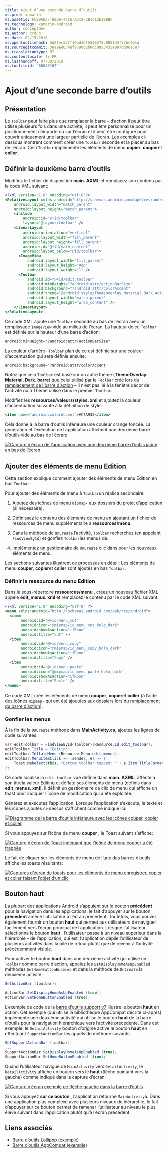 ```yaml
---
title: Ajout d’une seconde barre d’outils
ms.prod: xamarin
ms.assetid: FCE0AD27-8B6B-47C6-AD19-2B1C12E1BBBF
ms.technology: xamarin-android
author: conceptdev
ms.author: crdun
ms.date: 02/15/2018
ms.openlocfilehash: 5d2fec537f10ad3ef5300275c9851d4f57bc961d
ms.sourcegitcommit: 3ea9ee034af9790d2b0dc0893435e997bd06e587
ms.translationtype: MT
ms.contentlocale: fr-FR
ms.lasthandoff: 07/30/2019
ms.locfileid: "68645167"
---
```

# <a name="adding-a-second-toolbar"></a>Ajout d’une seconde barre d’outils


## <a name="overview"></a>Présentation 

Le `Toolbar` peut faire plus que remplacer la barre &ndash; d’action il peut être utilisé plusieurs fois dans une activité, il peut être personnalisé pour un positionnement n’importe où sur l’écran et il peut être configuré pour couvrir uniquement une largeur partielle de l’écran. Les exemples ci-dessous montrent comment créer une `Toolbar` seconde et la placer au bas de l’écran. Cela `Toolbar` implémente les éléments de menu **copier**, **couper**et **coller** . 


## <a name="define-the-second-toolbar"></a>Définir la deuxième barre d’outils 

Modifiez le fichier de disposition **main. AXML** et remplacez son contenu par le code XML suivant:

```xml
<?xml version="1.0" encoding="utf-8"?>
<RelativeLayout xmlns:android="http://schemas.android.com/apk/res/android"
    android:layout_width="match_parent"
    android:layout_height="match_parent">
    <include
        android:id="@+id/toolbar"
        layout="@layout/toolbar" />
    <LinearLayout
        android:orientation="vertical"
        android:layout_width="fill_parent"
        android:layout_height="fill_parent"
        android:id="@+id/main_content"
        android:layout_below="@id/toolbar">
      <ImageView
          android:layout_width="fill_parent"
          android:layout_height="0dp"
          android:layout_weight="1" />
      <Toolbar
          android:id="@+id/edit_toolbar"
          android:minHeight="?android:attr/actionBarSize"
          android:background="?android:attr/colorAccent"
          android:theme="@android:style/ThemeOverlay.Material.Dark.ActionBar"
          android:layout_width="match_parent"
          android:layout_height="wrap_content" />
    </LinearLayout>
</RelativeLayout>
```

Ce code XML ajoute une `Toolbar` seconde au bas de l’écran avec un remplissage `ImageView` vide au milieu de l’écran. La hauteur de ce `Toolbar` est définie sur la hauteur d’une barre d’action: 

```xml
android:minHeight="?android:attr/actionBarSize"
```

La couleur d’arrière- `Toolbar` plan de ce est définie sur une couleur d’accentuation qui sera définie ensuite:

```xml
android:background="?android:attr/colorAccent
```

Notez que cela `Toolbar` est basé sur un autre thème (**ThemeOverlay. Material. Dark. barre**) que celui utilisé par le `Toolbar` créé lors du [remplacement de l’barre d’action](~/android/user-interface/controls/tool-bar/replacing-the-action-bar.md) &ndash; il n’est pas lié à la fenêtre décor de l’activité ou à Thème utilisé dans le premier `Toolbar`.

Modifiez les **ressources/valeurs/styles. xml** et ajoutez la couleur d’accentuation suivante à la définition de style: 

```xml
<item name="android:colorAccent">#C7A935</item>
```

Cela donne à la barre d’outils inférieure une couleur orange foncée. La génération et l’exécution de l’application affichent une deuxième barre d’outils vide au bas de l’écran: 

[![Capture d’écran de l’application avec une deuxième barre d’outils jaune en bas de l’écran](adding-a-second-toolbar-images/01-second-toolbar-sml.png)](adding-a-second-toolbar-images/01-second-toolbar.png#lightbox)


 
## <a name="add-edit-menu-items"></a>Ajouter des éléments de menu Edition 

Cette section explique comment ajouter des éléments de menu Edition en bas `Toolbar`. 

Pour ajouter des éléments de menu à `Toolbar`un réplica secondaire: 

1.  Ajoutez des icônes de menu `mipmap-` aux dossiers du projet d’application (si nécessaire).

2.  Définissez le contenu des éléments de menu en ajoutant un fichier de ressources de menu supplémentaire à **ressources/menu**. 

3.  Dans la méthode de `OnCreate` l’activité, `Toolbar` recherchez (en appelant `FindViewById`) et gonflez `Toolbar`les menus de.

4.  Implémentez un gestionnaire de `OnCreate` clic dans pour les nouveaux éléments de menu. 

Les sections suivantes illustrent ce processus en détail: Les éléments de menu **couper**, **copier**et **coller** sont ajoutés en bas `Toolbar`. 



### <a name="define-the-edit-menu-resource"></a>Définir la ressource du menu Edition

Dans le sous-répertoire **ressources/menu** , créez un nouveau fichier XML appelé **edit_menus. xml** et remplacez le contenu par le code XML suivant:

```xml
<?xml version="1.0" encoding="utf-8" ?>
<menu xmlns:android="http://schemas.android.com/apk/res/android">
  <item
       android:id="@+id/menu_cut"
       android:icon="@mipmap/ic_menu_cut_holo_dark"
       android:showAsAction="ifRoom"
       android:title="Cut" />
  <item
       android:id="@+id/menu_copy"
       android:icon="@mipmap/ic_menu_copy_holo_dark"
       android:showAsAction="ifRoom"
       android:title="Copy" />
  <item
       android:id="@+id/menu_paste"
       android:icon="@mipmap/ic_menu_paste_holo_dark"
       android:showAsAction="ifRoom"
       android:title="Paste" />
</menu>
```

Ce code XML crée les éléments de menu **couper**, **copier**et **coller** (à l’aide des icônes `mipmap-` qui ont été ajoutées aux dossiers lors du [remplacement du barre d’action](~/android/user-interface/controls/tool-bar/replacing-the-action-bar.md)).



### <a name="inflate-the-menus"></a>Gonfler les menus

À la fin de la `OnCreate` méthode dans **MainActivity.cs**, ajoutez les lignes de code suivantes: 

```csharp
var editToolbar = FindViewById<Toolbar>(Resource.Id.edit_toolbar);
editToolbar.Title = "Editing";
editToolbar.InflateMenu (Resource.Menu.edit_menus);
editToolbar.MenuItemClick += (sender, e) => {
    Toast.MakeText(this, "Bottom toolbar tapped: " + e.Item.TitleFormatted, ToastLength.Short).Show();
};
```

Ce code localise la `edit_toolbar` vue définie dans **main. AXML**, affecte à son titrela valeur Editing et déflate ses éléments de menu (définis dans **edit_menus. xml**). Il définit un gestionnaire de clic de menu qui affiche un toast pour indiquer l’icône de modification qui a été exploitée. 

Générez et exécutez l’application. Lorsque l’application s’exécute, le texte et les icônes ajoutés ci-dessus s’affichent comme indiqué ici: 

[![Diagramme de la barre d’outils inférieure avec les icônes couper, copier et coller](adding-a-second-toolbar-images/02-bottom-toolbar-sml.png)](adding-a-second-toolbar-images/02-bottom-toolbar.png#lightbox)

Si vous appuyez sur l’icône de menu **couper** , le Toast suivant s’affiche: 

[![Capture d’écran de Toast indiquant que l’icône de menu couper a été frappée](adding-a-second-toolbar-images/03-bottom-tapped-sml.png)](adding-a-second-toolbar-images/03-bottom-tapped.png#lightbox)

Le fait de cliquer sur les éléments de menu de l’une des barres d’outils affiche les toasts résultants: 

[![Captures d’écran de toasts pour les éléments de menu enregistrer, copier et coller faisant l’objet d’un clic](adding-a-second-toolbar-images/04-menu-action-sml.png)](adding-a-second-toolbar-images/04-menu-action.png#lightbox)



## <a name="the-up-button"></a>Bouton haut 

La plupart des applications Android s’appuient sur le bouton **précédent** pour la navigation dans les applications. le fait d’appuyer sur le bouton **précédent** amène l’utilisateur à l’écran précédent.
Toutefois, vous pouvez également fournir un bouton **haut** qui permet aux utilisateurs de naviguer facilement vers l’écran principal de l’application. Lorsque l’utilisateur sélectionne le bouton **haut** , l’utilisateur passe à un niveau supérieur dans la hiérarchie &ndash; de l’application, qui est, l’application dépile l’utilisateur de plusieurs activités dans la pile de retour plutôt que de revenir à l’activité précédemment visitée. 

Pour activer le bouton **haut** dans une deuxième activité qui utilise un `Toolbar` comme barre d’action, appelez les `SetDisplayHomeAsUpEnabled` méthodes `SetHomeButtonEnabled` et dans la méthode de `OnCreate` la deuxième activité:

```csharp
SetActionBar (toolbar);
...
ActionBar.SetDisplayHomeAsUpEnabled (true);
ActionBar.SetHomeButtonEnabled (true);
```

L’exemple de code de la [barre d’outils support v7](https://docs.microsoft.com/samples/xamarin/monodroid-samples/supportv7-appcompat-toolbar) illustre le bouton **haut** en action. Cet exemple (qui utilise la bibliothèque AppCompat décrite ci-après) implémente une deuxième activité qui utilise le bouton **haut** de la barre d’outils pour la navigation hiérarchique vers l’activité précédente. Dans cet exemple, le `DetailActivity` bouton d’origine active le bouton **haut** en effectuant `SupportActionBar` les appels de méthode suivants: 

```csharp
SetSupportActionBar (toolbar);
...
SupportActionBar.SetDisplayHomeAsUpEnabled (true);
SupportActionBar.SetHomeButtonEnabled (true);
```

Quand l’utilisateur navigue de `MainActivity` vers `DetailActivity`, le `DetailActivity` affiche un bouton vers le **haut** (flèche pointant vers la gauche) comme indiqué dans la capture d’écran:

[![Capture d’écran exemple de flèche gauche dans la barre d’outils](adding-a-second-toolbar-images/05-up-button-sml.png)](adding-a-second-toolbar-images/05-up-button.png#lightbox)

Si vous appuyez **sur ce bouton** , l’application retourne `MainActivity`à. Dans une application plus complexe avec plusieurs niveaux de hiérarchie, le fait d’appuyer sur ce bouton permet de ramener l’utilisateur au niveau le plus élevé suivant dans l’application plutôt qu’à l’écran précédent. 



## <a name="related-links"></a>Liens associés

- [Barre d’outils Lollipop (exemple)](https://docs.microsoft.com/samples/xamarin/monodroid-samples/android50-toolbar)
- [Barre d’outils AppCompat (exemple)](https://docs.microsoft.com/samples/xamarin/monodroid-samples/supportv7-appcompat-toolbar)
